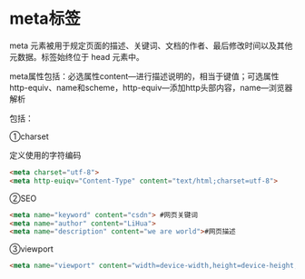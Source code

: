 # meta标签

meta 元素被用于规定页面的描述、关键词、文档的作者、最后修改时间以及其他元数据。标签始终位于 head 元素中。

meta属性包括：必选属性content—进行描述说明的，相当于键值；可选属性http-equiv、name和scheme，http-equiv—添加http头部内容，name—浏览器解析

包括：

①charset 

定义使用的字符编码

```html
<meta charset="utf-8">
<meta http-euiqv="Content-Type" content="text/html;charset=utf-8">
```

②SEO

```html
<meta name="keyword" content="csdn"> #网页关键词
<meta name="author" content="LiHua">
<meta name="description" content="we are world">#网页描述
```

③viewport 

```html
<meta name="viewport" content="width=device-width,height=device-height,initial-scale=1.0">
```

